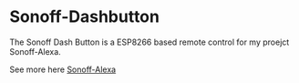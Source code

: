 # Sonoff-Dashbutton
The Sonoff Dash Button is a ESP8266 based remote control for my proejct Sonoff-Alexa.

See more here [Sonoff-Alexa](https://github.com/thdillinger/Sonoff-Alexa)

